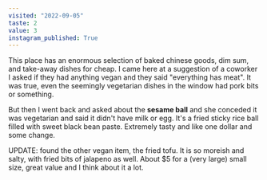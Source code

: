```yaml
---
visited: "2022-09-05"
taste: 2
value: 3
instagram_published: True
---
```


This place has an enormous selection of baked chinese goods, dim sum, and take-away dishes for cheap. I came here at a suggestion of a coworker I asked if they had anything vegan and they said "everything has meat". It was true, even the seemingly vegetarian dishes in the window had pork bits or something. 

But then I went back and asked about the **sesame ball** and she conceded it was vegetarian and said it didn't have milk or egg. It's a fried sticky rice ball filled with sweet black bean paste. Extremely tasty and like one dollar and some change.

UPDATE: found the other vegan item, the fried tofu. It is so moreish and salty, with fried bits of jalapeno as well. About $5 for a (very large) small size, great value and I think about it a lot. 
